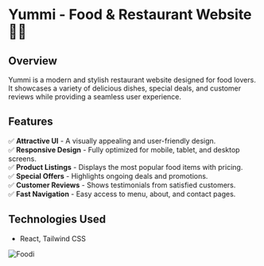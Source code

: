 # Yummi - Food & Restaurant Website 🍔🍕

## Overview
Yummi is a modern and stylish restaurant website designed for food lovers. It showcases a variety of delicious dishes, special deals, and customer reviews while providing a seamless user experience. 

## Features
✅ **Attractive UI** - A visually appealing and user-friendly design.  
✅ **Responsive Design** - Fully optimized for mobile, tablet, and desktop screens.  
✅ **Product Listings** - Displays the most popular food items with pricing.  
✅ **Special Offers** - Highlights ongoing deals and promotions.  
✅ **Customer Reviews** - Shows testimonials from satisfied customers.  
✅ **Fast Navigation** - Easy access to menu, about, and contact pages.  

## Technologies Used
- React, Tailwind CSS  
  

![Foodi](https://github.com/user-attachments/assets/0dd94eac-fdad-42b4-ab2e-1e9a86931fcf)